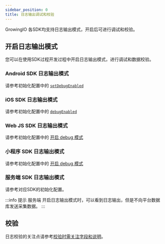 ```yaml
---
sidebar_position: 0
title: 日志输出调试和校验
---
```


GrowingIO 各SDK均支持日志输出模式，开启后可进行调试和校验。

## 开启日志输出模式

您可以在使用SDK过程开发过程中开启日志输出模式，进行调试和数据校验。

### Android SDK 日志输出模式

请参考初始化配置中的 [`setDebugEnabled`](/docs/android/Configuration#3-setdebugenabled)

### iOS SDK 日志输出模式

请参考初始化配置中的 [`debugEnabled`](/docs/ios/Configuration#2-debugenabled)

### Web JS SDK 日志输出模式

请参考初始化配置中的 [开启 debug 模式](/docs/webjs/3.3/initSettings#debug)

### 小程序 SDK 日志输出模式

请参考初始化配置中的 [开启 debug 模式](/docs/miniprogram/3.3/initSettings#debug)

### 服务端 SDK 日志输出模式

请参考对应SDK的初始化配置。

:::info 提示
服务端 开启日志输出模式时，可以看到日志输出，但是不向平台数据库发送采集数据。
:::

## 校验

日志校验的关注点请参考[校验时需关注字段和说明](/docs/debugverify#校验时需关注字段和说明)。
